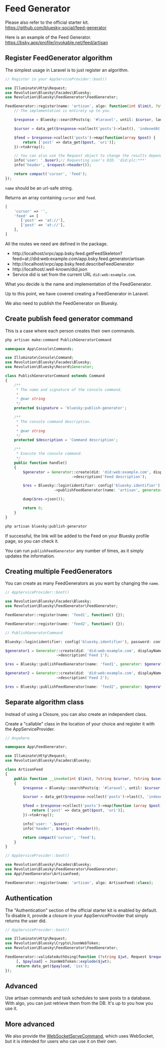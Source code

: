 Feed Generator
====

Please also refer to the official starter kit.  
https://github.com/bluesky-social/feed-generator

Here is an example of the Feed Generator.  
https://bsky.app/profile/invokable.net/feed/artisan

## Register FeedGenerator algorithm

The simplest usage in Laravel is to just register an algorithm.

```php
// Register in your AppServiceProvider::boot()

use Illuminate\Http\Request;
use Revolution\Bluesky\Facades\Bluesky;
use Revolution\Bluesky\FeedGenerator\FeedGenerator;

FeedGenerator::register(name: 'artisan', algo: function(int $limit, ?string $cursor, ?string $user, Request $request): array {
    // The implementation is entirely up to you.

    $response = Bluesky::searchPosts(q: '#laravel', until: $cursor, lang: 'en', limit: $limit);

    $cursor = data_get($response->collect('posts')->last(), 'indexedAt');

    $feed = $response->collect('posts')->map(function(array $post) {
        return ['post' => data_get($post, 'uri')];
    })->toArray();

    // You can also use the Request object to change the results depending on the user's state.
    info('user: '.$user);// Requesting user's DID. 'did:plc:***'
    info('header', $request->header());

    return compact('cursor', 'feed');
});
```

`name` should be an url-safe string.

Returns an array containing `cursor` and `feed`.

```php
[
    'cursor' => '',
    'feed' => [
       ['post' => 'at://'],
       ['post' => 'at://'],
    ],
]
```

All the routes we need are defined in the package.

- http://localhost/xrpc/app.bsky.feed.getFeedSkeleton?feed=at://did:web:example.com/app.bsky.feed.generator/artisan
- http://localhost/xrpc/app.bsky.feed.describeFeedGenerator
- http://localhost/.well-known/did.json
- Service did is set from the current URL `did:web:example.com`.

What you decide is the name and implementation of the FeedGenerator.

Up to this point, we have covered creating a FeedGenerator in Laravel.

We also need to publish the FeedGenerator on Bluesky.

## Create publish feed generator command

This is a case where each person creates their own commands.

```bash
php artisan make:command PublishGeneratorCommand
```

```php
namespace App\Console\Commands;

use Illuminate\Console\Command;
use Revolution\Bluesky\Facades\Bluesky;
use Revolution\Bluesky\Record\Generator;

class PublishGeneratorCommand extends Command
{
    /**
     * The name and signature of the console command.
     *
     * @var string
     */
    protected $signature = 'bluesky:publish-generator';

    /**
     * The console command description.
     *
     * @var string
     */
    protected $description = 'Command description';

    /**
     * Execute the console command.
     */
    public function handle()
    {
        $generator = Generator::create(did: 'did:web:example.com', displayName: 'Feed name')
                              ->description('Feed description');

        $res = Bluesky::login(identifier: config('bluesky.identifier'), password: config('bluesky.password'))
                      ->publishFeedGenerator(name: 'artisan', generator: $generator);

        dump($res->json());

        return 0;
    }
}
```

```bash
php artisan bluesky:publish-generator
```

If successful, the link will be added to the Feed on your Bluesky profile page, so you can check it.

You can run `publishFeedGenerator` any number of times, as it simply updates the information.

## Creating multiple FeedGenerators

You can create as many FeedGenerators as you want by changing the `name`.

```php
// AppServiceProvider::boot()

use Revolution\Bluesky\Facades\Bluesky;
use Revolution\Bluesky\FeedGenerator\FeedGenerator;

FeedGenerator::register(name: 'feed1', function() {});

FeedGenerator::register(name: 'feed2', function() {});
```

```php
// PublishGeneratorCommand

Bluesky::login(identifier: config('bluesky.identifier'), password: config('bluesky.password'));

$generator1 = Generator::create(did: 'did:web:example.com', displayName: 'Feed 1')
                       ->description('Feed 1');

$res = Bluesky::publishFeedGenerator(name: 'feed1', generator: $generator1);

$generator2 = Generator::create(did: 'did:web:example.com', displayName: 'Feed 2')
                       ->description('Feed 2');

$res = Bluesky::publishFeedGenerator(name: 'feed2', generator: $generator2);
```

## Separate algorithm class

Instead of using a Closure, you can also create an independent class.

Create a "callable" class in the location of your choice and register it with the AppServiceProvider.

```php
// Anywhere

namespace App\FeedGenerator;

use Illuminate\Http\Request;
use Revolution\Bluesky\Facades\Bluesky;

class ArtisanFeed
{
    public function __invoke(int $limit, ?string $cursor, ?string $user, Request $request): array
    {
        $response = Bluesky::searchPosts(q: '#laravel', until: $cursor, lang: 'en', limit: $limit);

        $cursor = data_get($response->collect('posts')->last(), 'indexedAt');

        $feed = $response->collect('posts')->map(function (array $post) {
            return ['post' => data_get($post, 'uri')];
        })->toArray();

        info('user: '.$user);
        info('header', $request->header());

        return compact('cursor', 'feed');
    }
}
```

```php
// AppServiceProvider::boot()

use Revolution\Bluesky\Facades\Bluesky;
use Revolution\Bluesky\FeedGenerator\FeedGenerator;
use App\FeedGenerator\ArtisanFeed;

FeedGenerator::register(name: 'artisan', algo: ArtisanFeed::class);
```

## Authentication

The "Authentication" section of the official starter kit is enabled by default. To disable it, provide a closure in your AppServiceProvider that simply returns the user did.

```php
// AppServiceProvider::boot()

use Illuminate\Http\Request;
use Revolution\Bluesky\Crypto\JsonWebToken;
use Revolution\Bluesky\FeedGenerator\FeedGenerator;

FeedGenerator::validateAuthUsing(function (?string $jwt, Request $request): ?string {
     [, $payload] = JsonWebToken::explode($jwt);
     return data_get($payload, 'iss');
});
```

## Advanced

Use artisan commands and task schedules to save posts to a database. With algo, you can just retrieve them from the DB. It's up to you how you use it.

## More advanced

We also provide the [WebSocketServeCommand](../src/Console/WebSocketServeCommand.php), which uses WebSocket, but it is intended for users who can use it on their own.
